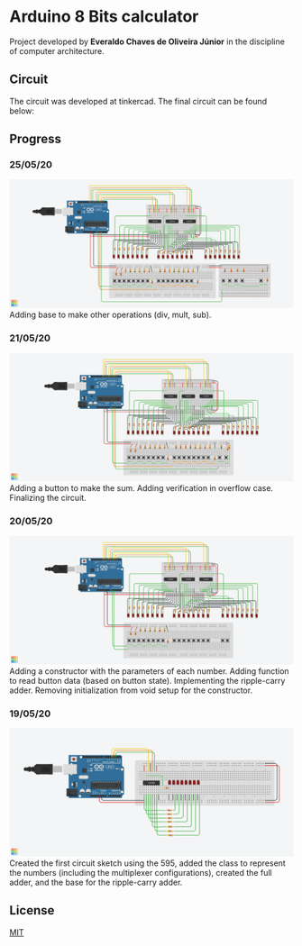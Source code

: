 # Arduino 8 Bits calculator

Project developed by **Everaldo Chaves de Oliveira Júnior** in the discipline of computer architecture.

## Circuit
The circuit was developed at tinkercad. The final circuit can be found below:

## Progress
### 25/05/20
![Circuit4](https://raw.githubusercontent.com/everaldojunior98/Arduino8BitCalculator/master/Circuits/25-05.png)
Adding base to make other operations (div, mult, sub).
### 21/05/20
![Circuit3](https://raw.githubusercontent.com/everaldojunior98/Arduino8BitCalculator/master/Circuits/21-05.png)
Adding a button to make the sum. Adding verification in overflow case. Finalizing the circuit.
### 20/05/20
![Circuit2](https://raw.githubusercontent.com/everaldojunior98/Arduino8BitCalculator/master/Circuits/20-05.png)
Adding a constructor with the parameters of each number. Adding function to read button data (based on button state). Implementing the ripple-carry adder. Removing initialization from void setup for the constructor.
### 19/05/20
![Circuit1](https://raw.githubusercontent.com/everaldojunior98/Arduino8BitCalculator/master/Circuits/19-05.png)
Created the first circuit sketch using the 595, added the class to represent the numbers (including the multiplexer configurations), created the full adder, and the base for the ripple-carry adder.

## License
[MIT](https://choosealicense.com/licenses/mit/)
